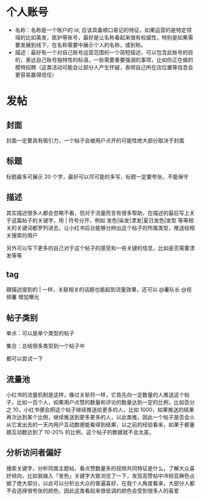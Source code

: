 
# 个人账号
- 名称：名称是一个账户的 id, 应该具备顺口易记的特征，如果运营的是特定领域的比如美发，医护等账号，最好是让名称看起来很有权威性，特别是如果需要发展到线下，在名称需要中展示个人的名称，或别称。
- 描述：最好有一个对自己账号运营范围的一个简短描述，可以包含此账号的目的，表达自己账号独特性的标语，一些需要重要强调的事项，比如你正在做的模特招聘（这类活动可能会让部分人产生怀疑，表明自己所在店位置等信息会更容易赢得信任）
# 发帖
## 封面
封面一定要具有吸引力，一个帖子会被用户点开的可能性绝大部分取决于封面
## 标题
标题最多可展示 20 个字，最好可以尽可能的多写，标题一定要夸张，不能保守
## 描述
其实描述很多人都会忽略不看，但对于流量而言有很多帮助，在描述的最后写上关于这篇帖子的关键字，用 | 符号分开，例如 发色|染发|漂发|夏日发色|发型 等等相关的关键词都罗列进去，让小红书后台能够分辨出这个帖子的所属类型，推送给相关搜索的用户

另外可以写下更多的自己对于这个帖子的感受和一些关键的信息，比如是否需要漂发等等
## tag
跟描述提到的 | 一样，关联相关的话题也能起到流量效果，还可以 @薯队长 @视频薯 增加曝光
## 帖子类别
单点：可以是单个类型的帖子

集合：总结很多类型到一个帖子中

都可以尝试一下
## 流量池
小红书的流量机制是这样，像过关斩将一样，它首先向一定数量的人推送这个帖子，比如一百个人，如果用户点赞的数量和评论的数量达到一定的比例，比如百分之 10，小红书便会把这个帖子继续推送给更多的人，比如 1000，如果推送的结果再次达到某个比例，继续推送到更多更多的人，以此类推。因此一个帖子是否会火从它发出去的一天内用户互动数便能看得到结果，以之前的经验看来，如果于都量跟互动数达到了 10-20% 的比例，这个帖子的数据就不会太差。
## 分析访问者偏好
搜索关键字，分析同类主题帖，看点赞数量多的视频共同特征是什么，了解大众喜好倾向，比如我输入「发色」关键字大致浏览了一下，发现高赞帖中冷棕亚麻色占据了绝大部分，以此可以分析出大众的普遍喜好，在我个人角度看来，大部分人都不会选择很夸张的颜色，因此这类看起来很低调的颜色会受到很多人的喜爱
